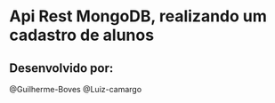 # Api Rest MongoDB, realizando um cadastro de alunos

## Desenvolvido por:
@Guilherme-Boves
@Luiz-camargo
